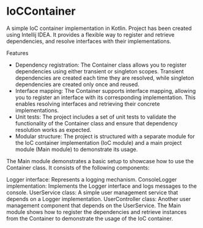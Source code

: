 # IoCContainer

A simple IoC container implementation in Kotlin.
Project has been created using Intellij IDEA.
It provides a flexible way to register and retrieve dependencies, and resolve interfaces with their implementations.

Features
* Dependency registration: The Container class allows you to register dependencies using either transient or singleton scopes. Transient dependencies are created each time they are resolved, while singleton dependencies are created only once and reused.
* Interface mapping: The Container supports interface mapping, allowing you to register an interface with its corresponding implementation. This enables resolving interfaces and retrieving their concrete implementations.
* Unit tests: The project includes a set of unit tests to validate the functionality of the Container class and ensure that dependency resolution works as expected.
* Modular structure: The project is structured with a separate module for the IoC container implementation (IoC module) and a main project module (Main module) to demonstrate its usage.


The Main module demonstrates a basic setup to showcase how to use the Container class. It consists of the following components:

Logger interface: Represents a logging mechanism.
ConsoleLogger implementation: Implements the Logger interface and logs messages to the console.
UserService class: A simple user management service that depends on a Logger implementation.
UserController class: Another user management component that depends on the UserService.
The Main module shows how to register the dependencies and retrieve instances from the Container to demonstrate the usage of the IoC container.
